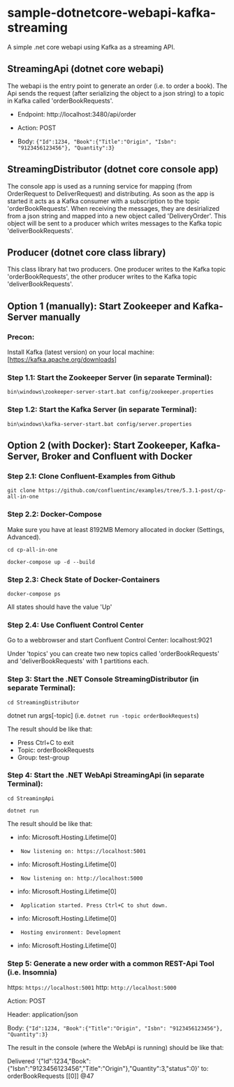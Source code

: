 # sample-dotnetcore-webapi-kafka-streaming
A simple .net core webapi using Kafka as a streaming API.

## StreamingApi (dotnet core webapi)
The webapi is the entry point to generate an order (i.e. to order a book). The Api sends the request (after serializing the object to a json string) to a topic in Kafka called 'orderBookRequests'.

- Endpoint: http://localhost:3480/api/order

- Action: POST

- Body: ``` {"Id":1234, "Book":{"Title":"Origin", "Isbn": "9123456123456"}, "Quantity":3} ```

## StreamingDistributor (dotnet core console app)
The console app is used as a running service for mapping (from OrderRequest to DeliverRequest) and distributing. As soon as the app is started it acts as a Kafka consumer with a subscription to the topic 'orderBookRequests'. When receiving the messages, they are desirialized from a json string and mapped into a new object called 'DeliveryOrder'. This object will be sent to a producer which writes messages to the Kafka topic 'deliverBookRequests'.

## Producer (dotnet core class library)
This class library hat two producers. One producer writes to the Kafka topic 'orderBookRequests', the other producer writes to the Kafka topic 'deliverBookRequests'.

## Option 1 (manually): Start Zookeeper and Kafka-Server manually

### Precon:
Install Kafka (latest version) on your local machine: [https://kafka.apache.org/downloads]

### Step 1.1: Start the Zookeeper Server (in separate Terminal):
```bin\windows\zookeeper-server-start.bat config/zookeeper.properties```

### Step 1.2: Start the Kafka Server (in separate Terminal):
```bin\windows\kafka-server-start.bat config/server.properties```

## Option 2 (with Docker): Start Zookeeper, Kafka-Server, Broker and Confluent with Docker

### Step 2.1: Clone Confluent-Examples from Github
```git clone https://github.com/confluentinc/examples/tree/5.3.1-post/cp-all-in-one```

### Step 2.2: Docker-Compose
Make sure you have at least 8192MB Memory allocated in docker (Settings, Advanced).

```cd cp-all-in-one```

```docker-compose up -d --build```

### Step 2.3: Check State of Docker-Containers
```docker-compose ps```

All states should have the value 'Up'

### Step 2.4: Use Confluent Control Center
Go to a webbrowser and start Confluent Control Center: localhost:9021

Under 'topics' you can create two new topics called 'orderBookRequests' and 'deliverBookRequests' with 1 partitions each.


### Step 3: Start the .NET Console StreamingDistributor (in separate Terminal):

```cd StreamingDistributor```

dotnet run args[-topic]  (i.e. ```dotnet run -topic orderBookRequests```)

The result should be like that:

- Press Ctrl+C to exit
- Topic: orderBookRequests
- Group: test-group

### Step 4: Start the .NET WebApi StreamingApi (in separate Terminal):

```cd StreamingApi```

```dotnet run```

The result should be like that:

- info: Microsoft.Hosting.Lifetime[0]
-      Now listening on: https://localhost:5001
- info: Microsoft.Hosting.Lifetime[0]
-      Now listening on: http://localhost:5000
- info: Microsoft.Hosting.Lifetime[0]
-      Application started. Press Ctrl+C to shut down.
- info: Microsoft.Hosting.Lifetime[0]
-      Hosting environment: Development
- info: Microsoft.Hosting.Lifetime[0]

### Step 5: Generate a new order with a common REST-Api Tool (i.e. Insomnia)

https: ```https://localhost:5001```
http: ```http://localhost:5000```

Action: POST

Header: application/json

Body: ``` {"Id":1234, "Book":{"Title":"Origin", "Isbn": "9123456123456"}, "Quantity":3} ```

The result in the console (where the WebApi is running) should be like that:

Delivered '{"Id":1234,"Book":{"Isbn":"9123456123456","Title":"Origin"},"Quantity":3,"status":0}' to: orderBookRequests [[0]] @47
